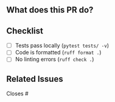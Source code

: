 ## What does this PR do?

<!-- Brief description of changes -->

## Checklist

- [ ] Tests pass locally (`pytest tests/ -v`)
- [ ] Code is formatted (`ruff format .`)
- [ ] No linting errors (`ruff check .`)

## Related Issues

<!-- Optional: Link issues with #number -->

Closes #
